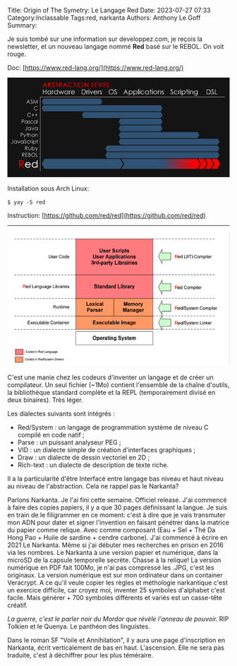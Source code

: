Title: Origin of The Symetry: Le Langage Red
Date: 2023-07-27 07:33
Category:Inclassable
Tags:red, narkanta
Authors: Anthony Le Goff
Summary:

Je suis tombé sur une information sur developpez.com, je reçois la newsletter, et un nouveau langage nommé **Red** basé sur le REBOL. On voit rouge.

Doc: [https://www.red-lang.org/](https://www.red-lang.org/)

![red](images/red.png)

Installation sous Arch Linux:
```
$ yay -S red
```

Instruction: [https://github.com/red/red](https://github.com/red/red)

---

![red arch](images/Red_architecture_small.png)

C'est une manie chez les codeurs d'inventer un langage et de créer un compilateur. Un seul fichier (~1Mo) contient l'ensemble de la chaîne d'outils, la bibliothèque standard complète et la REPL (temporairement divisé en deux binaires). Très léger.

Les dialectes suivants sont intégrés :

* Red/System : un langage de programmation système de niveau C compilé en code natif ;
* Parse : un puissant analyseur PEG ;
* VID : un dialecte simple de création d'interfaces graphiques ;
* Draw : un dialecte de dessin vectoriel en 2D ;
* Rich-text : un dialecte de description de texte riche.

Il a la particularité d'être Interfacé entre langage bas niveau et haut niveau au niveau de l'abstraction. Cela ne rappel pas le Narkanta?

Parlons Narkanta. Je l'ai fini cette semaine. Officiel release. J'ai commencé à faire des copies papiers, il y a que 30 pages définissant la langue. Je suis en train de le filigrammer en ce moment: c'est à dire que je vais transmuter mon ADN pour dater et signer l'invention en faisant pénétrer dans la matrice du papier comme relique. Avec comme composant (Eau + Sel + Thé Da Hong Pao + Huile de sardine + cendre carbone). J'ai commencé à écrire en 2021 Le Narkanta. Même si j'ai débuter mes recherches en prison en 2016 via les nombres. Le Narkanta à une version papier et numérique, dans la microSD de la capsule temporelle secrète. Chasse à la relique! La version numérique en PDF fait 100Mo, je n'ai pas compressé les .JPG, c'est les originaux. La version numérique est sur mon ordinateur dans un container Veracrypt. A ce qu'il veule copier les règles et méthologie narkantique c'est un exercice difficile, car croyez moi, inventer 25 symboles d'alphabet c'est facile. Mais générer + 700 symboles différents et variés est un casse-tête créatif.

*La guerre, c'est le parler noir du Mordor que révèle l'anneau de pouvoir.* RIP Tolkien et le Quenya. Le panthéon des linguistes.

Dans le roman SF "Voile et Annihilation", il y aura une page d'inscription en Narkanta, écrit verticalement de bas en haut. L'ascension. Elle ne sera pas traduite, c'est à déchiffrer pour les plus téméraire.